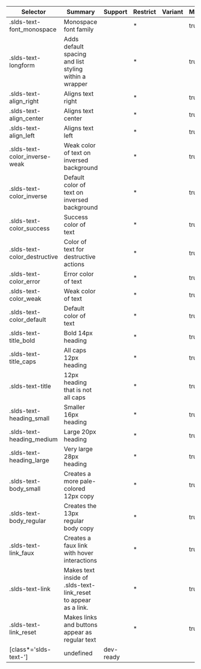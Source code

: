 

| Selector | Summary | Support | Restrict | Variant | Modifier |
|-------|-------|-------|-------|-------|-------|
| .slds-text-font_monospace | Monospace font family |   | * |   | true |
| .slds-text-longform | Adds default spacing and list styling within a wrapper |   | * |   | true |
| .slds-text-align_right | Aligns text right |   | * |   | true |
| .slds-text-align_center | Aligns text center |   | * |   | true |
| .slds-text-align_left | Aligns text left |   | * |   | true |
| .slds-text-color_inverse-weak | Weak color of text on inversed background |   | * |   | true |
| .slds-text-color_inverse | Default color of text on inversed background |   | * |   | true |
| .slds-text-color_success | Success color of text |   | * |   | true |
| .slds-text-color_destructive | Color of text for destructive actions |   | * |   | true |
| .slds-text-color_error | Error color of text |   | * |   | true |
| .slds-text-color_weak | Weak color of text |   | * |   | true |
| .slds-text-color_default | Default color of text |   | * |   | true |
| .slds-text-title_bold | Bold 14px heading |   | * |   | true |
| .slds-text-title_caps | All caps 12px heading |   | * |   | true |
| .slds-text-title | 12px heading that is not all caps |   | * |   | true |
| .slds-text-heading_small | Smaller 16px heading |   | * |   | true |
| .slds-text-heading_medium | Large 20px heading |   | * |   | true |
| .slds-text-heading_large | Very large 28px heading |   | * |   | true |
| .slds-text-body_small | Creates a more pale-colored 12px copy |   | * |   | true |
| .slds-text-body_regular | Creates the 13px regular body copy |   | * |   | true |
| .slds-text-link_faux | Creates a faux link with hover interactions |   | * |   | true |
| .slds-text-link | Makes text inside of .slds-text-link_reset to appear as a link. |   | * |   | true |
| .slds-text-link_reset | Makes links and buttons appear as regular text |   | * |   | true |
| [class*='slds-text-'] | undefined | dev-ready |   |   |   |